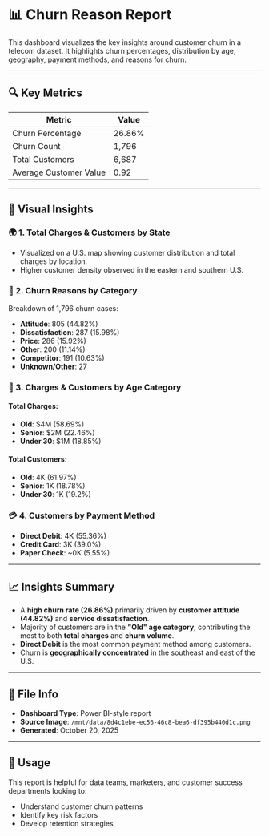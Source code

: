 # 📊 Churn Reason Report

This dashboard visualizes the key insights around customer churn in a telecom dataset. It highlights churn percentages, distribution by age, geography, payment methods, and reasons for churn.

---

## 🔍 Key Metrics

| Metric                 | Value    |
|------------------------|----------|
| Churn Percentage       | 26.86%   |
| Churn Count            | 1,796    |
| Total Customers        | 6,687    |
| Average Customer Value | 0.92     |

---

## 📌 Visual Insights

### 🌍 1. Total Charges & Customers by State
- Visualized on a U.S. map showing customer distribution and total charges by location.
- Higher customer density observed in the eastern and southern U.S.

### 🧠 2. Churn Reasons by Category
Breakdown of 1,796 churn cases:
- **Attitude**: 805 (44.82%)
- **Dissatisfaction**: 287 (15.98%)
- **Price**: 286 (15.92%)
- **Other**: 200 (11.14%)
- **Competitor**: 191 (10.63%)
- **Unknown/Other**: 27

### 👵 3. Charges & Customers by Age Category

#### Total Charges:
- **Old**: $4M (58.69%)
- **Senior**: $2M (22.46%)
- **Under 30**: $1M (18.85%)

#### Total Customers:
- **Old**: 4K (61.97%)
- **Senior**: 1K (18.78%)
- **Under 30**: 1K (19.2%)

### 💳 4. Customers by Payment Method
- **Direct Debit**: 4K (55.36%)
- **Credit Card**: 3K (39.0%)
- **Paper Check**: ~0K (5.55%)

---

## 📈 Insights Summary

- A **high churn rate (26.86%)** primarily driven by **customer attitude (44.82%)** and **service dissatisfaction**.
- Majority of customers are in the **"Old" age category**, contributing the most to both **total charges** and **churn volume**.
- **Direct Debit** is the most common payment method among customers.
- Churn is **geographically concentrated** in the southeast and east of the U.S.

---

## 📂 File Info

- **Dashboard Type**: Power BI-style report
- **Source Image**: `/mnt/data/8d4c1ebe-ec56-46c8-bea6-df395b440d1c.png`
- **Generated**: October 20, 2025

---

## 📌 Usage

This report is helpful for data teams, marketers, and customer success departments looking to:
- Understand customer churn patterns
- Identify key risk factors
- Develop retention strategies
